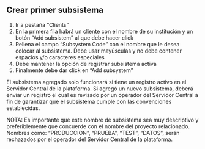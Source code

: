 ## Crear primer subsistema

1. Ir a pestaña “Clients”
1. En la primera fila habrá un cliente con el nombre de su institución y un botón “Add subsistem” al que debe hacer click
1. Rellena el campo “Subsystem Code” con el nombre que le desea colocar al subsistema. Debe usar mayúsculas y no debe contener espacios y/o caracteres especiales
1. Debe mantener la opción de registrar subsistema activa
1. Finalmente debe dar click en “Add subsystem”
    
El subsistema agregado solo funcionará si tiene un registro activo en el Servidor Central de la plataforma. Si agregó un nuevo subsistema, deberá enviar un registro el cual es revisado por un operador del Servidor Central a fin de garantizar que el subsistema cumple con las convenciones establecidas.
    
NOTA: Es importante que este nombre de subsistema sea muy descriptivo y preferiblemente que concuerde con el nombre del proyecto relacionado. Nombres como: “PRODUCCION”, “PRUEBA”, “TEST”, “DATOS”, serán rechazados por el operador del Servidor Central de la plataforma.
